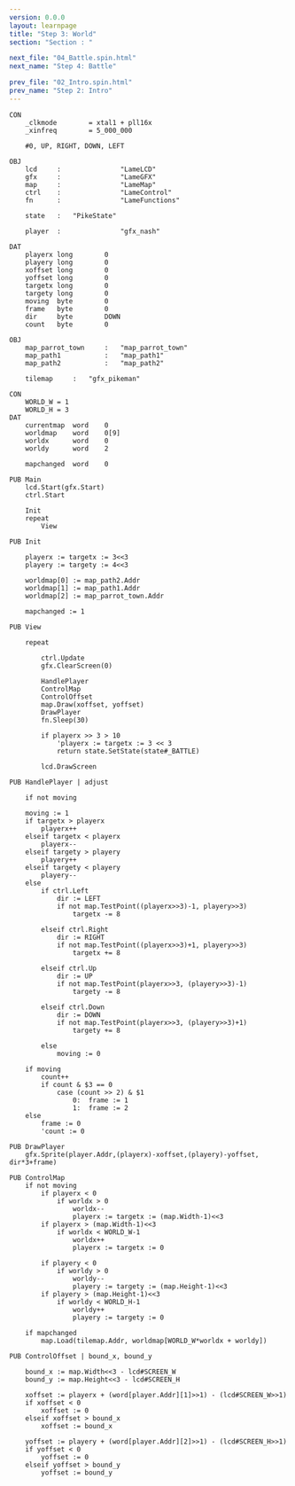 ```yaml
---
version: 0.0.0
layout: learnpage
title: "Step 3: World"
section: "Section : "

next_file: "04_Battle.spin.html"
next_name: "Step 4: Battle"

prev_file: "02_Intro.spin.html"
prev_name: "Step 2: Intro"
---
```


    CON
        _clkmode        = xtal1 + pll16x
        _xinfreq        = 5_000_000

        #0, UP, RIGHT, DOWN, LEFT

    OBJ
        lcd     :               "LameLCD"
        gfx     :               "LameGFX"
        map     :               "LameMap"
        ctrl    :               "LameControl"
        fn      :               "LameFunctions"

        state   :   "PikeState"

        player  :               "gfx_nash"

    DAT
        playerx long        0
        playery long        0
        xoffset long        0
        yoffset long        0
        targetx long        0
        targety long        0
        moving  byte        0
        frame   byte        0
        dir     byte        DOWN
        count   byte        0

    OBJ
        map_parrot_town     :   "map_parrot_town"
        map_path1           :   "map_path1"
        map_path2           :   "map_path2"

        tilemap     :   "gfx_pikeman"

    CON
        WORLD_W = 1
        WORLD_H = 3
    DAT
        currentmap  word    0
        worldmap    word    0[9]
        worldx      word    0
        worldy      word    2

        mapchanged  word    0

    PUB Main
        lcd.Start(gfx.Start)
        ctrl.Start

        Init
        repeat
            View

    PUB Init

        playerx := targetx := 3<<3
        playery := targety := 4<<3

        worldmap[0] := map_path2.Addr
        worldmap[1] := map_path1.Addr
        worldmap[2] := map_parrot_town.Addr

        mapchanged := 1

    PUB View

        repeat

            ctrl.Update
            gfx.ClearScreen(0)

            HandlePlayer
            ControlMap
            ControlOffset
            map.Draw(xoffset, yoffset)
            DrawPlayer
            fn.Sleep(30)

            if playerx >> 3 > 10
                'playerx := targetx := 3 << 3
                return state.SetState(state#_BATTLE)

            lcd.DrawScreen

    PUB HandlePlayer | adjust

        if not moving

        moving := 1
        if targetx > playerx
            playerx++
        elseif targetx < playerx
            playerx--
        elseif targety > playery
            playery++
        elseif targety < playery
            playery--
        else
            if ctrl.Left
                dir := LEFT
                if not map.TestPoint((playerx>>3)-1, playery>>3)
                    targetx -= 8

            elseif ctrl.Right
                dir := RIGHT
                if not map.TestPoint((playerx>>3)+1, playery>>3)
                    targetx += 8

            elseif ctrl.Up
                dir := UP
                if not map.TestPoint(playerx>>3, (playery>>3)-1)
                    targety -= 8

            elseif ctrl.Down
                dir := DOWN
                if not map.TestPoint(playerx>>3, (playery>>3)+1)
                    targety += 8

            else
                moving := 0

        if moving
            count++
            if count & $3 == 0
                case (count >> 2) & $1
                    0:  frame := 1
                    1:  frame := 2
        else
            frame := 0
            'count := 0

    PUB DrawPlayer
        gfx.Sprite(player.Addr,(playerx)-xoffset,(playery)-yoffset, dir*3+frame)

    PUB ControlMap
        if not moving
            if playerx < 0
                if worldx > 0
                    worldx--
                    playerx := targetx := (map.Width-1)<<3
            if playerx > (map.Width-1)<<3
                if worldx < WORLD_W-1
                    worldx++
                    playerx := targetx := 0

            if playery < 0
                if worldy > 0
                    worldy--
                    playery := targety := (map.Height-1)<<3
            if playery > (map.Height-1)<<3
                if worldy < WORLD_H-1
                    worldy++
                    playery := targety := 0

        if mapchanged
            map.Load(tilemap.Addr, worldmap[WORLD_W*worldx + worldy])

    PUB ControlOffset | bound_x, bound_y

        bound_x := map.Width<<3 - lcd#SCREEN_W
        bound_y := map.Height<<3 - lcd#SCREEN_H

        xoffset := playerx + (word[player.Addr][1]>>1) - (lcd#SCREEN_W>>1)
        if xoffset < 0
            xoffset := 0
        elseif xoffset > bound_x
            xoffset := bound_x

        yoffset := playery + (word[player.Addr][2]>>1) - (lcd#SCREEN_H>>1)
        if yoffset < 0
            yoffset := 0
        elseif yoffset > bound_y
            yoffset := bound_y
